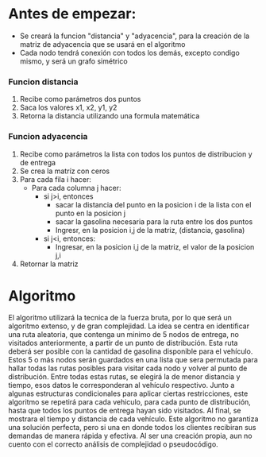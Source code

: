 # Antes de empezar:
- Se creará la funcion "distancia" y "adyacencia", para la creación de la matriz de adyacencia que se usará en el algoritmo
- Cada nodo tendrá conexión con todos los demás, excepto condigo mismo, y será un grafo simétrico
### Funcion distancia
1. Recibe como parámetros dos puntos
2. Saca los valores x1, x2, y1, y2
3. Retorna la distancia utilizando una formula matemática
### Funcion adyacencia
1. Recibe como parámetros la lista con todos los puntos de distribucion y de entrega
2. Se crea la matríz con ceros
3. Para cada fila i  hacer:
    - Para cada columna j hacer:
        - si j>i, entonces
             - sacar la distancia  del punto en la posicion i de la lista con el punto en la posicion j
            - sacar la gasolina necesaria para la ruta entre los dos puntos
            - Ingresr, en la posicion i,j de la matriz, (distancia, gasolina)
        - si j<i, entonces:
            - Ingresar, en la posicion i,j de la matriz, el valor de la posicion j,i
4. Retornar la matriz

# Algoritmo
El algoritmo utilizará la tecnica de la fuerza bruta, por lo que será un algoritmo extenso, y de gran complejidad. La idea se centra en identificar una ruta aleatoria, que contenga un minimo de 5 nodos de entrega, no visitados anteriormente, a partir de un punto de distribución. Esta ruta deberá ser posible con la cantidad de gasolina disponible para el vehículo.
Estos 5 o más nodos serán guardados en una lista que sera permutada para hallar todas las rutas posibles para visitar cada nodo y volver al punto de distribución. Entre todas estas rutas, se elegirá la de menor distancia y tiempo, esos datos le corresponderan al vehículo respectivo.
Junto a algunas estructuras condicionales para aplicar ciertas restricciones, este algoritmo se repetirá para cada vehiculo, para cada punto de distribución, hasta que todos los puntos de entrega hayan sido visitados.
Al final, se mostrara el tiempo y distancia de cada vehículo.
Este algoritmo no garantiza una solución perfecta, pero si una en donde todos los clientes recibiran sus demandas de manera rápida y efectiva.
Al ser una creación propia, aun no cuento con el correcto análisis de complejidad o pseudocódigo.


    
    


